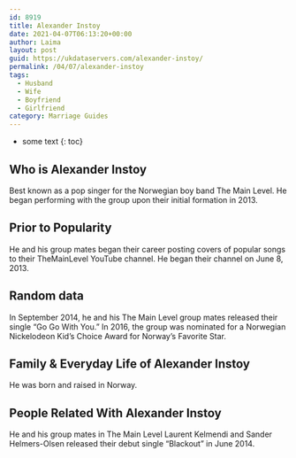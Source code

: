 ```yaml
---
id: 8919
title: Alexander Instoy
date: 2021-04-07T06:13:20+00:00
author: Laima
layout: post
guid: https://ukdataservers.com/alexander-instoy/
permalink: /04/07/alexander-instoy
tags:
  - Husband
  - Wife
  - Boyfriend
  - Girlfriend
category: Marriage Guides
---
```


* some text
{: toc}


## Who is Alexander Instoy
                  
                  
                  
Best known as a pop singer for the Norwegian boy band The Main Level. He began performing with the group upon their initial formation in 2013.
                  
              
            
              
            
                
                
                
## Prior to Popularity
                  
                  
                  
He and his group mates began their career posting covers of popular songs to their TheMainLevel YouTube channel. He began their channel on June 8, 2013.
                  
              
            
              
            
                
                
                
## Random data
                  
                  
                  
In September 2014, he and his The Main Level group mates released their single &#8220;Go Go With You.&#8221; In 2016, the group was nominated for a Norwegian Nickelodeon Kid&#8217;s Choice Award for Norway&#8217;s Favorite Star.
                  
              
            
              
            
                
                
                
## Family & Everyday Life of Alexander Instoy
                  
                  
                  
He was born and raised in Norway.
                  
              
            
              
            
                
                
                
## People Related With Alexander Instoy
                  
                  
                  
He and his group mates in The Main Level Laurent Kelmendi and Sander Helmers-Olsen released their debut single &#8220;Blackout&#8221; in June 2014.
                  
              
            
              
            
                
              
            
              
              
            
            
              
            
          
          
          